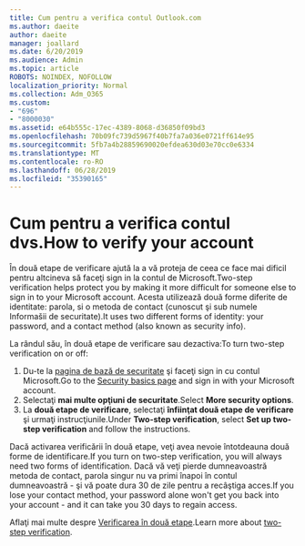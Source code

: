 ```yaml
---
title: Cum pentru a verifica contul Outlook.com
ms.author: daeite
author: daeite
manager: joallard
ms.date: 6/20/2019
ms.audience: Admin
ms.topic: article
ROBOTS: NOINDEX, NOFOLLOW
localization_priority: Normal
ms.collection: Adm_O365
ms.custom:
- "696"
- "8000030"
ms.assetid: e64b555c-17ec-4389-8068-d36850f09bd3
ms.openlocfilehash: 70b09fc739d5967f40b7fa7a036e0721ff614e95
ms.sourcegitcommit: 5fb7a4b28859690020efdea630d03e70cc0e6334
ms.translationtype: MT
ms.contentlocale: ro-RO
ms.lasthandoff: 06/28/2019
ms.locfileid: "35390165"
---
```

# <a name="how-to-verify-your-account"></a><span data-ttu-id="66191-102">Cum pentru a verifica contul dvs.</span><span class="sxs-lookup"><span data-stu-id="66191-102">How to verify your account</span></span>

<span data-ttu-id="66191-103">În două etape de verificare ajută la a vă proteja de ceea ce face mai dificil pentru altcineva să faceţi sign in la contul de Microsoft.</span><span class="sxs-lookup"><span data-stu-id="66191-103">Two-step verification helps protect you by making it more difficult for someone else to sign in to your Microsoft account.</span></span> <span data-ttu-id="66191-104">Acesta utilizează două forme diferite de identitate: parola, si o metoda de contact (cunoscut şi sub numele Informašii de securitate).</span><span class="sxs-lookup"><span data-stu-id="66191-104">It uses two different forms of identity: your password, and a contact method (also known as security info).</span></span>
  
<span data-ttu-id="66191-105">La rândul său, în două etape de verificare sau dezactiva:</span><span class="sxs-lookup"><span data-stu-id="66191-105">To turn two-step verification on or off:</span></span>
  
1. <span data-ttu-id="66191-106">Du-te la [pagina de bază de securitate](https://go.microsoft.com/fwlink/?linkid=842325) şi faceţi sign in cu contul Microsoft.</span><span class="sxs-lookup"><span data-stu-id="66191-106">Go to the [Security basics page](https://go.microsoft.com/fwlink/?linkid=842325) and sign in with your Microsoft account.</span></span>
2. <span data-ttu-id="66191-107">Selectaţi **mai multe opţiuni de securitate**.</span><span class="sxs-lookup"><span data-stu-id="66191-107">Select **More security options**.</span></span>
3. <span data-ttu-id="66191-108">La **două etape de verificare**, selectaţi **înfiinţat două etape de verificare** şi urmaţi instrucţiunile.</span><span class="sxs-lookup"><span data-stu-id="66191-108">Under **Two-step verification**, select **Set up two-step verification** and follow the instructions.</span></span>

<span data-ttu-id="66191-109">Dacă activarea verificării în două etape, veţi avea nevoie întotdeauna două forme de identificare.</span><span class="sxs-lookup"><span data-stu-id="66191-109">If you turn on two-step verification, you will always need two forms of identification.</span></span> <span data-ttu-id="66191-110">Dacă vă veţi pierde dumneavoastră metoda de contact, parola singur nu va primi înapoi în contul dumneavoastră - şi vă poate dura 30 de zile pentru a recâştiga acces.</span><span class="sxs-lookup"><span data-stu-id="66191-110">If you lose your contact method, your password alone won't get you back into your account - and it can take you 30 days to regain access.</span></span>
  
<span data-ttu-id="66191-111">Aflaţi mai multe despre [Verificarea în două etape](https://go.microsoft.com/fwlink/?linkid=872270).</span><span class="sxs-lookup"><span data-stu-id="66191-111">Learn more about [two-step verification](https://go.microsoft.com/fwlink/?linkid=872270).</span></span>
  